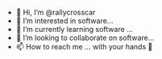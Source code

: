 - 👋 Hi, I’m @rallycrosscar
- 👀 I’m interested in software...
- 🌱 I’m currently learning software ...
- 💞️ I’m looking to collaborate on software...
- 📫 How to reach me ... with your hands 👐

<!---
rallycrosscar/rallycrosscar is a ✨ special ✨ repository because its `README.md` (this file) appears on your GitHub profile.
You can click the Preview link to take a look at your changes.
--->

